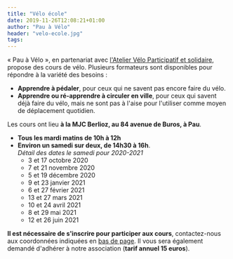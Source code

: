 ```yaml
---
title: "Vélo école"
date: 2019-11-26T12:08:21+01:00
author: "Pau à Vélo"
header: "velo-ecole.jpg"
tags:
---
```


« Pau à Vélo », en partenariat avec [l'Atelier Vélo Participatif et solidaire][atelier], propose des cours de vélo. Plusieurs formateurs sont disponibles pour répondre à la variété des besoins :

* **Apprendre à pédaler**, pour ceux qui ne savent pas encore faire du vélo.
* **Apprendre ou ré-apprendre à circuler en ville**, pour ceux qui savent déjà faire du vélo, mais ne sont pas à l'aise pour l'utiliser comme moyen de déplacement quotidien.

Les cours ont lieu **à la MJC Berlioz, au 84 avenue de Buros, à Pau**. 

* **Tous les mardi matins de 10h à 12h**
* **Environ un samedi sur deux, de 14h30 à 16h**.   
_Détail des dates le samedi pour 2020-2021_
    * 3 et 17 octobre 2020
    * 7 et 21 novembre 2020
    * 5 et 19 décembre 2020
    * 9 et 23 janvier 2021
    * 6 et 27 février 2021
    * 13 et 27 mars 2021
    * 10 et 24 avril 2021
    * 8 et 29 mai 2021
    * 12 et 26 juin 2021
    

**Il est nécessaire de s'inscrire pour participer aux cours**, contactez-nous aux coordonnées indiquées en [bas de page]. Il vous sera également demandé d'adhérer à notre association (**tarif annuel 15 euros**).


[bas de page]: #footer
[adhésion à notre association]: /#adhérer
[atelier]: http://ateliervelopau.fr